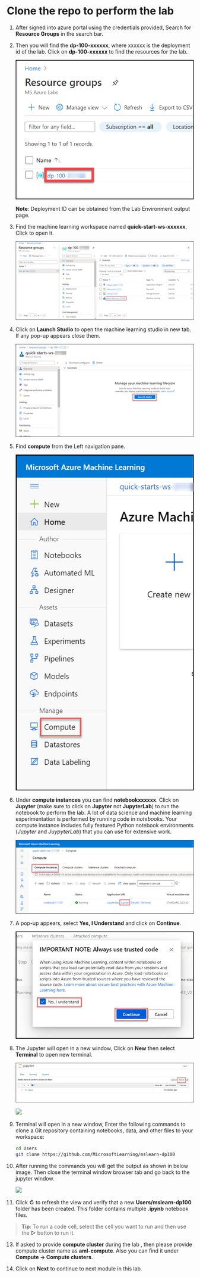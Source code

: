 
# Clone the repo to perform the lab

1. After signed into azure portal using the credentials provided, Search for **Resource Groups** in the search bar.

1. Then you will find the **dp-100-xxxxxx**, where xxxxxx is the deployment id of the lab. Click on **dp-100-xxxxxx** to find the resources for the lab.

    ![](images/img1.png)

    **Note**: Deployment ID can be obtained from the Lab Environment output page.

1. Find the machine learning workspace named **quick-start-ws-xxxxxx**, Click to open it.

    ![](images/img2.png)
    
1. Click on **Launch Studio** to open the machine learning studio in new tab. If any pop-up appears close them.

    ![](images/img3.png)
    
1. Find **compute** from the Left navigation pane.

    ![](images/img4.png)
    
1. Under **compute instances** you can find **notebookxxxxxx**. Click on **Jupyter** (make sure to click on **Jupyter** not **JupyterLab**) to run the notebook to perform the lab. A lot of data science and machine learning experimentation is performed by running code in *notebooks*. Your compute instance includes fully featured Python notebook environments (*Jupyter* and *JuypyterLab*) that you can use for extensive work.

    ![](images/img5.png)
    
1. A pop-up appears, select **Yes, I Understand** and click on **Continue**.

    ![](images/img6.png)
    
1. The Jupyter will open in a new window, Click on **New** then select **Terminal** to open new terminal.

    ![](images/img7.png)
    
    ![](images/img8.png)

1. Terminal will open in a new window, Enter the following commands to clone a Git repository containing notebooks, data, and other files to your workspace:

    ```bash
    cd Users
    git clone https://github.com/MicrosoftLearning/mslearn-dp100
    ```

1. After running the commands you will get the output as shown in below image. Then close the terminal window browser tab and go back to the jupyter window.

    ![](images/img9.png)

1. Click **&#8635;** to refresh the view and verify that a new **Users/mslearn-dp100** folder has been created. This folder contains multiple **.ipynb** notebook files.

  > **Tip**: To run a code cell, select the cell you want to run and then use the **&#9655;** button to run it.


13. If asked to provide **compute cluster** during the lab , then please provide compute cluster name as **aml-compute**. Also you can find it under **Compute -> Compute clusters**. 

14. Click on **Next** to continue to next module in this lab.



